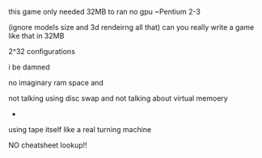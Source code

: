 this game only needed 32MB to ran
no gpu
~Pentium 2-3

(ignore models size and 3d rendeirng all that)
can you really write a game like that in 32MB

2^32 configurations

i be damned

no imaginary ram space and

not talking using disc swap and not talking about virtual memoery

*
using tape itself like a real turning machine

NO cheatsheet lookup!!